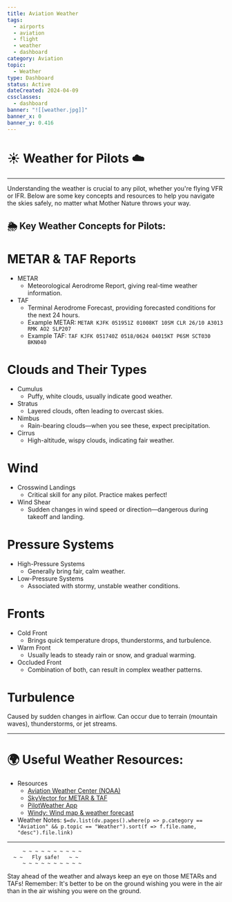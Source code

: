 ```yaml
---
title: Aviation Weather
tags:
  - airports
  - aviation
  - flight
  - weather
  - dashboard
category: Aviation
topic:
  - Weather
type: Dashboard
status: Active
dateCreated: 2024-04-09
cssclasses:
  - dashboard
banner: "![[weather.jpg]]"
banner_x: 0
banner_y: 0.416
---
```


# ☀️ Weather for Pilots ☁️
___

Understanding the weather is crucial to any pilot, whether you're flying VFR or IFR. Below are some key concepts and resources to help you navigate the skies safely, no matter what Mother Nature throws your way.

## 🌦 Key Weather Concepts for Pilots:

# METAR & TAF Reports
- METAR
	- Meteorological Aerodrome Report, giving real-time weather information.
- TAF 
	- Terminal Aerodrome Forecast, providing forecasted conditions for the next 24 hours.
	- Example METAR: `METAR KJFK 051951Z 01008KT 10SM CLR 26/10 A3013 RMK AO2 SLP207`
	- Example TAF: `TAF KJFK 051740Z 0518/0624 04015KT P6SM SCT030 BKN040`

# Clouds and Their Types
- Cumulus 
	- Puffy, white clouds, usually indicate good weather.
- Stratus 
	- Layered clouds, often leading to overcast skies.
- Nimbus 
	- Rain-bearing clouds—when you see these, expect precipitation.
- Cirrus 
	- High-altitude, wispy clouds, indicating fair weather.

# Wind
- Crosswind Landings 
	- Critical skill for any pilot. Practice makes perfect!
- Wind Shear 
	- Sudden changes in wind speed or direction—dangerous during takeoff and landing.

# Pressure Systems
- High-Pressure Systems
	- Generally bring fair, calm weather.
- Low-Pressure Systems 
	- Associated with stormy, unstable weather conditions.

# Fronts
- Cold Front 
	- Brings quick temperature drops, thunderstorms, and turbulence.
- Warm Front 
	- Usually leads to steady rain or snow, and gradual warming.
- Occluded Front 
	- Combination of both, can result in complex weather patterns.

# Turbulence
Caused by sudden changes in airflow. Can occur due to terrain (mountain waves), thunderstorms, or jet streams.

---

# 🌍 Useful Weather Resources:
- Resources
	- [Aviation Weather Center (NOAA)](https://aviationweather.gov/)
	- [SkyVector for METAR & TAF](https://skyvector.com/)
	- [PilotWeather App](https://pilotweather.com/)
	- [Windy: Wind map & weather forecast](https://www.windy.com/?41.718,-86.880,7)
- Weather Notes: 
`$=dv.list(dv.pages().where(p => p.category == "Aviation" && p.topic == "Weather").sort(f => f.file.name, "desc").file.link)`


---

```plaintext
     ~ ~ ~ ~ ~ ~ ~ ~ ~ ~
  ~ ~   Fly safe!   ~ ~
     ~ ~ ~ ~ ~ ~ ~ ~ ~ ~
```

Stay ahead of the weather and always keep an eye on those METARs and TAFs! Remember: It's better to be on the ground wishing you were in the air than in the air wishing you were on the ground.